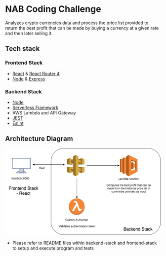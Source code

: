 # NAB Coding Challenge
Analyzes crypto currencies data and process the price list provided to return the best profit that can be made by buying a currency at a given rate and then later selling it.

## Tech stack
### Frontend Stack
* [React](https://github.com/facebook/react) & [React Router 4](https://github.com/ReactTraining/react-router)
* [Node](https://github.com/nodejs) & [Express](https://github.com/expressjs/express)

### Backend Stack
* [Node](https://github.com/nodejs)
* [Serverless Framework](https://serverless.com/)
* AWS Lambda and API Gateway
* [JEST](https://jestjs.io/)
* [Eslint](https://eslint.org/)

## Architecture Diagram

![Screenshot](ArchitectureDiagram.png)

* Please refer to README files within backend-stack and frontend-stack to setup and execute program and tests